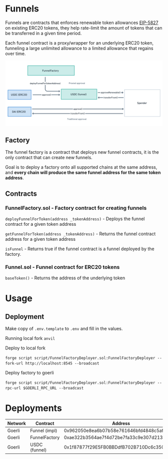 # Funnels

Funnels are contracts that enforces renewable token allowances [EIP-5827](https://ethereum-magicians.org/t/eip-5827-auto-renewable-allowance-extension/10392/3) on existing ERC20 tokens, they help rate-limit the amount of tokens that can be transferred in a given time period.

Each funnel contract is a proxy/wrapper for an underlying ERC20 token, funneling a large unlimited allowance to a limited allowance that regains over time.

![Funnels overview](overview.png)

## Factory

The funnel factory is a contract that deploys new funnel contracts, it is the only contract that can create new funnels.

Goal is to deploy a factory onto all supported chains at the same address, and **every chain will produce the same funnel address for the same token address**. 

## Contracts

### FunnelFactory.sol - Factory contract for creating funnels

`deployFunnelForToken(address _tokenAddress)` - Deploys the funnel contract for a given token address

`getFunnelForToken(address _tokenAddress)` - Returns the funnel contract address for a given token address

`isFunnel` - Returns true if the funnel contract is a funnel deployed by the factory.

### Funnel.sol - Funnel contract for ERC20 tokens

`baseToken()` - Returns the address of the underlying token


# Usage

## Deployment

Make copy of `.env.template` to `.env` and fill in the values.

Running local fork
`anvil`

Deploy to local fork

`forge script script/FunnelFactoryDeployer.sol:FunnelFactoryDeployer --fork-url http://localhost:8545 --broadcast`

Deploy factory to goerli

`forge script script/FunnelFactoryDeployer.sol:FunnelFactoryDeployer --rpc-url $GOERLI_RPC_URL --broadcast`  

# Deployments

| Network | Contract      | Address                                    |
| ------- | ------------- | ------------------------------------------ |
| Goerli  | Funnel (impl) | 0x962050e8ea6b07b58e761646bfd4848c5af53d50 |
| Goerli  | FunnelFactory | 0xae322b3564ae7f4d72be7fa33c9e307d21358ae0 |
| Goerli  | USDC (funnel) | 0x1f87877f29E5FB0BBDdfB702B710Dc6c3501302c |